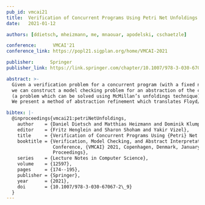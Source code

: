 ```yaml
---
pub_id: vmcai21
title:  Verification of Concurrent Programs Using Petri Net Unfoldings
date:   2021-01-12

authors: [ddietsch, mheizmann, me, mnaouar, apodelski, cschaetzle]

conference:      VMCAI'21
conference_link: https://popl21.sigplan.org/home/VMCAI-2021

publisher:      Springer
publisher_link: https://link.springer.com/chapter/10.1007/978-3-030-67067-2_9

abstract: >-
  Given a verification problem for a concurrent program (with a fixed number of threads) over infinite data domains,
  we can construct a model checking problem for an abstraction of the concurrent program through a Petri net
  (a problem which can be solved using McMillan’s unfoldings technique).
  We present a method of abstraction refinement which translates Floyd/Hoare-style proofs for sample traces into additional synchronization constraints for the Petri net. 

bibtex: |-
  @inproceedings{vmcai21:petriNetUnfoldings,
    author    = {Daniel Dietsch and Matthias Heizmann and Dominik Klumpp and Mehdi Naouar and Andreas Podelski and Claus Sch{\"{a}}tzle},
    editor    = {Fritz Henglein and Sharon Shoham and Yakir Vizel},
    title     = {Verification of Concurrent Programs Using {Petri} Net Unfoldings},
    booktitle = {Verification, Model Checking, and Abstract Interpretation - 22nd International
                 Conference, {VMCAI} 2021, Copenhagen, Denmark, January 17-19, 2021,
                 Proceedings},
    series    = {Lecture Notes in Computer Science},
    volume    = {12597},
    pages     = {174--195},
    publisher = {Springer},
    year      = {2021},
    doi       = {10.1007/978-3-030-67067-2\_9}
  }
---
```


